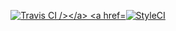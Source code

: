 <p align="center">
  <a href="https://travis-ci.org/ignittion/404kids"><img src="https://travis-ci.org/ignittion/404kids.svg?branch=develop" alt="Travis CI /></a>
  <a href="https://styleci.io/repos/127810844"><img src="https://styleci.io/repos/127810844/shield?branch=develop" alt="StyleCI"></a>
</p>
